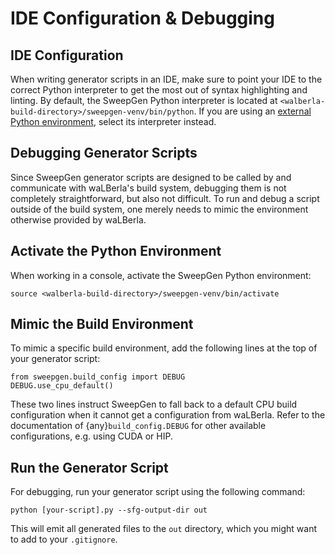 # IDE Configuration & Debugging

## IDE Configuration

When writing generator scripts in an IDE,
make sure to point your IDE to the correct Python interpreter to
get the most out of syntax highlighting and linting.
By default, the SweepGen Python interpreter is located at
`<walberla-build-directory>/sweepgen-venv/bin/python`.
If you are using an [external Python environment](#use_external_env),
select its interpreter instead.

## Debugging Generator Scripts

Since SweepGen generator scripts are designed to be called by and communicate with
waLBerla's build system, debugging them is not completely straightforward, but also
not difficult.
To run and debug a script outside of the build system,
one merely needs to mimic the environment otherwise provided by waLBerla.

## Activate the Python Environment

When working in a console, activate the SweepGen Python environment:

```{code-block} bash
source <walberla-build-directory>/sweepgen-venv/bin/activate
```

## Mimic the Build Environment

To mimic a specific build environment, add the following lines at the top of your generator script:

```{code-block} python
from sweepgen.build_config import DEBUG
DEBUG.use_cpu_default()
```

These two lines instruct SweepGen to fall back to a default CPU build configuration
when it cannot get a configuration from waLBerla.
Refer to the documentation of {any}`build_config.DEBUG` for other available configurations,
e.g. using CUDA or HIP.

## Run the Generator Script

For debugging, run your generator script using the following command:

```{code-block} bash
python [your-script].py --sfg-output-dir out
```

This will emit all generated files to the `out` directory,
which you might want to add to your `.gitignore`.
